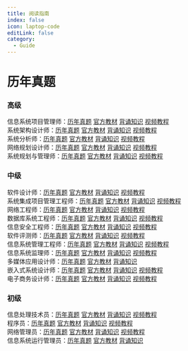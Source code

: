 ```yaml
---
title: 阅读指南
index: false
icon: laptop-code
editLink: false  
category:
  - Guide
---
```

# 历年真题
### 高级
信息系统项目管理师：[历年真题](/docs/历年真题/高级/信息系统项目管理师) [官方教材](/docs/官方教材/高级/信息系统项目管理师) [背诵知识](/docs/背诵知识/高级/信息系统项目管理师) [视频教程](https://www.aliyundrive.com/s/MaCMVSxzFvS)\
系统架构设计师：[历年真题](/docs/历年真题/高级/系统架构设计师) [官方教材](/docs/官方教材/高级/系统架构设计师) [背诵知识](/docs/背诵知识/高级/系统架构设计师) [视频教程](https://www.aliyundrive.com/s/oESNwsmzy68)\
系统分析师：[历年真题](/docs/历年真题/高级/系统分析师) [官方教材](/docs/官方教材/高级/系统分析师) [背诵知识](/docs/背诵知识/高级/系统分析师) [视频教程](https://www.aliyundrive.com/s/uY8EcSZxcBf)\
网络规划设计师：[历年真题](/docs/历年真题/高级/网络规划设计师) [官方教材](/docs/官方教材/高级/网络规划设计师) [背诵知识](/docs/背诵知识/高级/网络规划设计师) [视频教程](https://www.aliyundrive.com/s/ur2mN5Vttt8)\
系统规划与管理师：[历年真题](/docs/历年真题/高级/系统规划与管理师) [官方教材](/docs/官方教材/高级/系统规划与管理师) [背诵知识](/docs/背诵知识/高级/系统规划与管理师) [视频教程](https://www.aliyundrive.com/s/Qzma5AmYg6U)
### 中级
软件设计师：[历年真题](/docs/历年真题/中级/软件设计师) [官方教材](/docs/官方教材/中级/软件设计师) [背诵知识](/docs/背诵知识/中级/软件设计师) [视频教程](https://www.aliyundrive.com/s/t1e5wamAAri)\
系统集成项目管理工程师：[历年真题](/docs/历年真题/中级/系统集成项目管理工程师) [官方教材](/docs/官方教材/中级/系统集成项目管理工程师) [背诵知识](/docs/背诵知识/中级/系统集成项目管理工程师) [视频教程](https://www.aliyundrive.com/s/aBMyZMeBs8e)\
网络工程师：[历年真题](/docs/历年真题/中级/网络工程师) [官方教材](/docs/官方教材/中级/网络工程师) [背诵知识](/docs/背诵知识/中级/网络工程师) [视频教程](https://www.aliyundrive.com/s/USw4S2UgDDR)\
数据库系统工程师：[历年真题](/docs/历年真题/中级/数据库系统工程师) [官方教材](/docs/官方教材/中级/数据库系统工程师) [背诵知识](/docs/背诵知识/中级/数据库系统工程师) [视频教程](https://www.aliyundrive.com/s/BQQucz76HNF)\
信息安全工程师：[历年真题](/docs/历年真题/中级/信息安全工程师) [官方教材](/docs/官方教材/中级/信息安全工程师) [背诵知识](/docs/背诵知识/中级/信息安全工程师) [视频教程](https://www.aliyundrive.com/s/EGBJTQNpf1K)\
软件评测师：[历年真题](/docs/历年真题/中级/软件评测师) [官方教材](/docs/官方教材/中级/软件评测师) [背诵知识](/docs/背诵知识/中级/软件评测师) [视频教程](https://www.aliyundrive.com/s/xDq7vAEBrVL)\
信息系统管理工程师：[历年真题](/docs/历年真题/中级/信息系统管理工程师) [官方教材](/docs/官方教材/高级/信息系统管理工程师) [背诵知识](/docs/背诵知识/中级/信息系统管理工程师) [视频教程](https://www.aliyundrive.com/s/7PWZmLacV3X)\
信息系统监理师：[历年真题](/docs/历年真题/中级/信息系统监理师) [官方教材](/docs/官方教材/中级/信息系统监理师) [背诵知识](/docs/背诵知识/中级/信息系统监理师) [视频教程](https://www.aliyundrive.com/s/LJLPRgVNQkV)\
多媒体应用设计师：[历年真题](/docs/历年真题/中级/多媒体应用设计师) [官方教材](/docs/官方教材/中级/多媒体应用设计师) [背诵知识](/docs/背诵知识/中级/多媒体应用设计师) \
嵌入式系统设计师：[历年真题](/docs/历年真题/中级/嵌入式系统设计师) [官方教材](/docs/官方教材/中级/嵌入式系统设计师) [背诵知识](/docs/背诵知识/中级/嵌入式系统设计师) [视频教程](https://www.aliyundrive.com/s/pq5KhJQAT8o)\
电子商务设计师：[历年真题](/docs/历年真题/中级/电子商务设计师) [官方教材](/docs/官方教材/中级/电子商务设计师) [背诵知识](/docs/背诵知识/中级/电子商务设计师) [视频教程](https://www.aliyundrive.com/s/zXEujU5sXRw)
### 初级
信息处理技术员：[历年真题](/docs/历年真题/初级/信息处理技术员) [官方教材](/docs/官方教材/初级/信息处理技术员) [背诵知识](/docs/背诵知识/初级/信息处理技术员) [视频教程](https://www.aliyundrive.com/s/B6v2MBjCVVQ)\
程序员：[历年真题](/docs/历年真题/初级/程序员) [官方教材](/docs/官方教材/初级/程序员) [背诵知识](/docs/背诵知识/初级/程序员) [视频教程](https://www.aliyundrive.com/s/Af7md47BbV9)\
网络管理员：[历年真题](/docs/历年真题/初级/网络管理员) [官方教材](/docs/官方教材/初级/网络管理员) [背诵知识](/docs/背诵知识/初级/网络管理员) [视频教程](https://www.aliyundrive.com/s/hNqC1Urp9vg)\
信息系统运行管理员：[历年真题](/docs/历年真题/初级/信息系统运行管理员) [官方教材](/docs/官方教材/初级/信息系统运行管理员) [背诵知识](/docs/背诵知识/初级/信息系统运行管理员) 